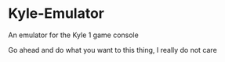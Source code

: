 # Kyle-Emulator
An emulator for the Kyle 1 game console

Go ahead and do what you want to this thing, I really do not care
